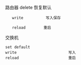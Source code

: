 路由器
delete        恢复默认

       write          写入保存

       reload        重启

 

交换机

    set default
    write                       写入
    reload                      重启